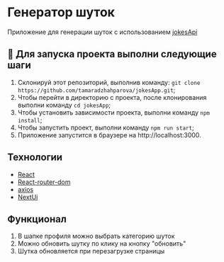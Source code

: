 # Генератор шуток 

Приложение для генерации шуток с использованием [jokesApi](https://jokeapi.dev/)

## 🚀 Для запуска проекта выполни следующие шаги
1. Склонируй этот репозиторий, выполнив команду: `git clone https://github.com/tamaradzhahparova/jokesApp.git`;
2. Чтобы перейти в директорию с проекта, после клонирования выполни команду `cd jokesApp`;
3. Чтобы установить зависимости проекта, выполни команду `npm install`;
4. Чтобы запустить проект, выполни  команду `npm run start`;
5. Приложение запустится в браузере на http://localhost:3000.  

## Технологии
- [React](https://ru.reactjs.org/)
- [React-router-dom](https://v5.reactrouter.com/web/guides/quick-start)
- [axios](https://axios-http.com/ru/docs/intro)
- [NextUi](https://nextui.org/)

## Функционал
1. В шапке профиля можно выбрать категорию шуток 
2. Можно обновить шутку по клику на кнопку "обновить" 
3. Шутка обновляется при перезагрузке страницы

